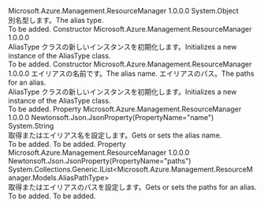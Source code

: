 <Type Name="AliasType" FullName="Microsoft.Azure.Management.ResourceManager.Models.AliasType">
  <TypeSignature Language="C#" Value="public class AliasType" />
  <TypeSignature Language="ILAsm" Value=".class public auto ansi beforefieldinit AliasType extends System.Object" />
  <TypeSignature Language="DocId" Value="T:Microsoft.Azure.Management.ResourceManager.Models.AliasType" />
  <TypeSignature Language="VB.NET" Value="Public Class AliasType" />
  <TypeSignature Language="F#" Value="type AliasType = class" />
  <AssemblyInfo>
    <AssemblyName>Microsoft.Azure.Management.ResourceManager</AssemblyName>
    <AssemblyVersion>1.0.0.0</AssemblyVersion>
  </AssemblyInfo>
  <Base>
    <BaseTypeName>System.Object</BaseTypeName>
  </Base>
  <Interfaces />
  <Docs>
    <summary>
            <span data-ttu-id="4b58f-101">別名型します。</span><span class="sxs-lookup"><span data-stu-id="4b58f-101">The alias type.</span></span>
            </summary>
    <remarks>To be added.</remarks>
  </Docs>
  <Members>
    <Member MemberName=".ctor">
      <MemberSignature Language="C#" Value="public AliasType ();" />
      <MemberSignature Language="ILAsm" Value=".method public hidebysig specialname rtspecialname instance void .ctor() cil managed" />
      <MemberSignature Language="DocId" Value="M:Microsoft.Azure.Management.ResourceManager.Models.AliasType.#ctor" />
      <MemberSignature Language="VB.NET" Value="Public Sub New ()" />
      <MemberType>Constructor</MemberType>
      <AssemblyInfo>
        <AssemblyName>Microsoft.Azure.Management.ResourceManager</AssemblyName>
        <AssemblyVersion>1.0.0.0</AssemblyVersion>
      </AssemblyInfo>
      <Parameters />
      <Docs>
        <summary>
            <span data-ttu-id="4b58f-102">AliasType クラスの新しいインスタンスを初期化します。</span><span class="sxs-lookup"><span data-stu-id="4b58f-102">Initializes a new instance of the AliasType class.</span></span>
            </summary>
        <remarks>To be added.</remarks>
      </Docs>
    </Member>
    <Member MemberName=".ctor">
      <MemberSignature Language="C#" Value="public AliasType (string name = null, System.Collections.Generic.IList&lt;Microsoft.Azure.Management.ResourceManager.Models.AliasPathType&gt; paths = null);" />
      <MemberSignature Language="ILAsm" Value=".method public hidebysig specialname rtspecialname instance void .ctor(string name, class System.Collections.Generic.IList`1&lt;class Microsoft.Azure.Management.ResourceManager.Models.AliasPathType&gt; paths) cil managed" />
      <MemberSignature Language="DocId" Value="M:Microsoft.Azure.Management.ResourceManager.Models.AliasType.#ctor(System.String,System.Collections.Generic.IList{Microsoft.Azure.Management.ResourceManager.Models.AliasPathType})" />
      <MemberSignature Language="VB.NET" Value="Public Sub New (Optional name As String = null, Optional paths As IList(Of AliasPathType) = null)" />
      <MemberSignature Language="F#" Value="new Microsoft.Azure.Management.ResourceManager.Models.AliasType : string * System.Collections.Generic.IList&lt;Microsoft.Azure.Management.ResourceManager.Models.AliasPathType&gt; -&gt; Microsoft.Azure.Management.ResourceManager.Models.AliasType" Usage="new Microsoft.Azure.Management.ResourceManager.Models.AliasType (name, paths)" />
      <MemberType>Constructor</MemberType>
      <AssemblyInfo>
        <AssemblyName>Microsoft.Azure.Management.ResourceManager</AssemblyName>
        <AssemblyVersion>1.0.0.0</AssemblyVersion>
      </AssemblyInfo>
      <Parameters>
        <Parameter Name="name" Type="System.String" />
        <Parameter Name="paths" Type="System.Collections.Generic.IList&lt;Microsoft.Azure.Management.ResourceManager.Models.AliasPathType&gt;" />
      </Parameters>
      <Docs>
        <param name="name"><span data-ttu-id="4b58f-103">エイリアスの名前です。</span><span class="sxs-lookup"><span data-stu-id="4b58f-103">The alias name.</span></span></param>
        <param name="paths"><span data-ttu-id="4b58f-104">エイリアスのパス。</span><span class="sxs-lookup"><span data-stu-id="4b58f-104">The paths for an alias.</span></span></param>
        <summary>
            <span data-ttu-id="4b58f-105">AliasType クラスの新しいインスタンスを初期化します。</span><span class="sxs-lookup"><span data-stu-id="4b58f-105">Initializes a new instance of the AliasType class.</span></span>
            </summary>
        <remarks>To be added.</remarks>
      </Docs>
    </Member>
    <Member MemberName="Name">
      <MemberSignature Language="C#" Value="public string Name { get; set; }" />
      <MemberSignature Language="ILAsm" Value=".property instance string Name" />
      <MemberSignature Language="DocId" Value="P:Microsoft.Azure.Management.ResourceManager.Models.AliasType.Name" />
      <MemberSignature Language="VB.NET" Value="Public Property Name As String" />
      <MemberSignature Language="F#" Value="member this.Name : string with get, set" Usage="Microsoft.Azure.Management.ResourceManager.Models.AliasType.Name" />
      <MemberType>Property</MemberType>
      <AssemblyInfo>
        <AssemblyName>Microsoft.Azure.Management.ResourceManager</AssemblyName>
        <AssemblyVersion>1.0.0.0</AssemblyVersion>
      </AssemblyInfo>
      <Attributes>
        <Attribute>
          <AttributeName>Newtonsoft.Json.JsonProperty(PropertyName="name")</AttributeName>
        </Attribute>
      </Attributes>
      <ReturnValue>
        <ReturnType>System.String</ReturnType>
      </ReturnValue>
      <Docs>
        <summary>
            <span data-ttu-id="4b58f-106">取得またはエイリアス名を設定します。</span><span class="sxs-lookup"><span data-stu-id="4b58f-106">Gets or sets the alias name.</span></span>
            </summary>
        <value>To be added.</value>
        <remarks>To be added.</remarks>
      </Docs>
    </Member>
    <Member MemberName="Paths">
      <MemberSignature Language="C#" Value="public System.Collections.Generic.IList&lt;Microsoft.Azure.Management.ResourceManager.Models.AliasPathType&gt; Paths { get; set; }" />
      <MemberSignature Language="ILAsm" Value=".property instance class System.Collections.Generic.IList`1&lt;class Microsoft.Azure.Management.ResourceManager.Models.AliasPathType&gt; Paths" />
      <MemberSignature Language="DocId" Value="P:Microsoft.Azure.Management.ResourceManager.Models.AliasType.Paths" />
      <MemberSignature Language="VB.NET" Value="Public Property Paths As IList(Of AliasPathType)" />
      <MemberSignature Language="F#" Value="member this.Paths : System.Collections.Generic.IList&lt;Microsoft.Azure.Management.ResourceManager.Models.AliasPathType&gt; with get, set" Usage="Microsoft.Azure.Management.ResourceManager.Models.AliasType.Paths" />
      <MemberType>Property</MemberType>
      <AssemblyInfo>
        <AssemblyName>Microsoft.Azure.Management.ResourceManager</AssemblyName>
        <AssemblyVersion>1.0.0.0</AssemblyVersion>
      </AssemblyInfo>
      <Attributes>
        <Attribute>
          <AttributeName>Newtonsoft.Json.JsonProperty(PropertyName="paths")</AttributeName>
        </Attribute>
      </Attributes>
      <ReturnValue>
        <ReturnType>System.Collections.Generic.IList&lt;Microsoft.Azure.Management.ResourceManager.Models.AliasPathType&gt;</ReturnType>
      </ReturnValue>
      <Docs>
        <summary>
            <span data-ttu-id="4b58f-107">取得またはエイリアスのパスを設定します。</span><span class="sxs-lookup"><span data-stu-id="4b58f-107">Gets or sets the paths for an alias.</span></span>
            </summary>
        <value>To be added.</value>
        <remarks>To be added.</remarks>
      </Docs>
    </Member>
  </Members>
</Type>